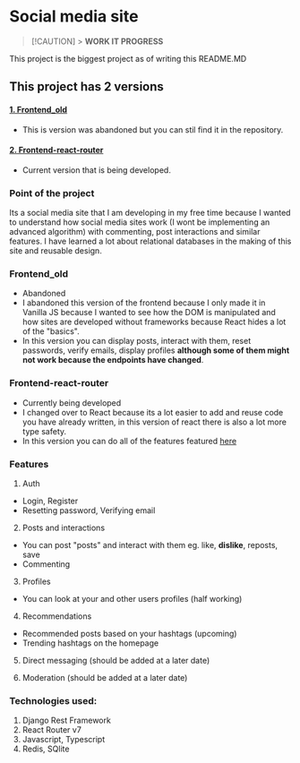 # Social media site

> [!CAUTION] > **WORK IT PROGRESS**

This project is the biggest project as of writing this README.MD

## This project has 2 versions

#### [1. Frontend_old](#frontend_old)

- This is version was abandoned but you can stil find it in the repository.

#### [2. Frontend-react-router](#frontend-react-router)

- Current version that is being developed.

### Point of the project

Its a social media site that I am developing in my free time because I wanted to understand how social media sites work (I wont be implementing an advanced algorithm) with commenting, post interactions and similar features. I have learned a lot about relational databases in the making of this site and reusable design.

### Frontend_old

- Abandoned
- I abandoned this version of the frontend because I only made it in Vanilla JS because I wanted to see how the DOM is manipulated and how sites are developed without frameworks because React hides a lot of the "basics".
- In this version you can display posts, interact with them, reset passwords, verify emails, display profiles **although some of them might not work because the endpoints have changed**.

### Frontend-react-router

- Currently being developed
- I changed over to React because its a lot easier to add and reuse code you have already written, in this version of react there is also a lot more type safety.
- In this version you can do all of the features featured [here](#features)

### Features

1. Auth

- Login, Register
- Resetting password, Verifying email

2. Posts and interactions

- You can post "posts" and interact with them eg. like, **dislike**, reposts, save
- Commenting

3. Profiles

- You can look at your and other users profiles (half working)

4. Recommendations

- Recommended posts based on your hashtags (upcoming)
- Trending hashtags on the homepage

5. Direct messaging (should be added at a later date)

6. Moderation (should be added at a later date)

### Technologies used:

1. Django Rest Framework
2. React Router v7
3. Javascript, Typescript
4. Redis, SQlite
